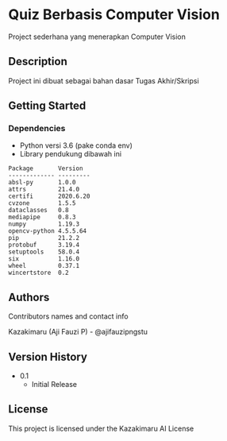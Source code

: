 # Quiz Berbasis Computer Vision

Project sederhana yang menerapkan Computer Vision

## Description

Project ini dibuat sebagai bahan dasar Tugas Akhir/Skripsi

## Getting Started

### Dependencies

* Python versi 3.6 (pake conda env)
* Library pendukung dibawah ini
```
Package       Version
------------- ---------
absl-py       1.0.0
attrs         21.4.0
certifi       2020.6.20
cvzone        1.5.5
dataclasses   0.8
mediapipe     0.8.3
numpy         1.19.3
opencv-python 4.5.5.64
pip           21.2.2
protobuf      3.19.4
setuptools    58.0.4
six           1.16.0
wheel         0.37.1
wincertstore  0.2
```

## Authors

Contributors names and contact info

Kazakimaru (Aji Fauzi P) - @ajifauzipngstu

## Version History

* 0.1
    * Initial Release

## License

This project is licensed under the Kazakimaru AI License

